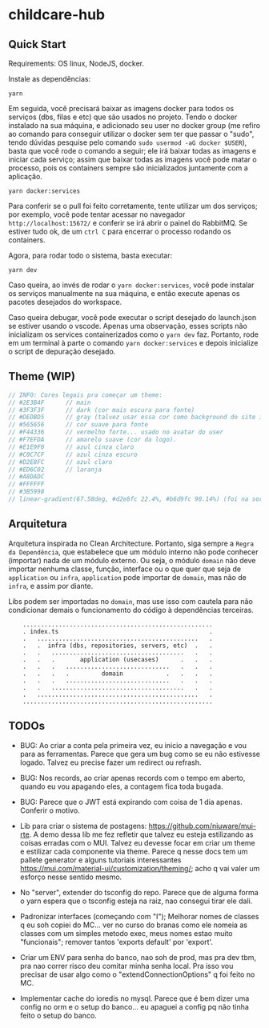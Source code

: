 # childcare-hub

## Quick Start

Requirements: OS linux, NodeJS, docker.

Instale as dependências:
```console
yarn
```

Em seguida, você precisará baixar as imagens docker para todos os serviços (dbs, filas e etc) que são usados no projeto. Tendo o docker instalado na sua máquina, e adicionado seu user no docker group (me refiro ao comando para conseguir utilizar o docker sem ter que passar o "sudo", tendo dúvidas pesquise pelo comando `sudo usermod -aG docker $USER`), basta que você rode o comando a seguir; ele irá baixar todas as imagens e iniciar cada serviço; assim que baixar todas as imagens você pode matar o processo, pois os containers sempre são inicializados juntamente com a aplicação.

```console
yarn docker:services
```

Para conferir se o pull foi feito corretamente, tente utilizar um dos serviços; por exemplo, você pode tentar acessar no navegador `http://localhost:15672/` e conferir se irá abrir o painel do RabbitMQ. Se estiver tudo ok, de um `ctrl C` para encerrar o processo rodando os containers.

Agora, para rodar todo o sistema, basta executar:

```console
yarn dev
```

Caso queira, ao invés de rodar o `yarn docker:services`, você pode instalar os serviços manualmente na sua máquina, e então execute apenas os pacotes desejados do workspace.

Caso queira debugar, você pode executar o script desejado do launch.json se estiver usando o vscode. Apenas uma observação, esses scripts não inicializam os services containerizados como o `yarn dev` faz. Portanto, rode em um terminal à parte o comando `yarn docker:services` e depois inicialize o script de depuração desejado.


## Theme (WIP)

``` js
// INFO: Cores legais pra começar um theme:
// #2E3B4F      // main
// #3F3F3F      // dark (cor mais escura para fonte)
// #DEDBD5      // gray (talvez usar essa cor como background do site inteiro??)
// #565656      // cor suave para fonte
// #F44336      // vermelho forte... usado no avatar do user
// #F7EFDA      // amarelo suave (cor da logo).
// #E1E9F0      // azul cinza claro
// #C0C7CF      // azul cinza escuro
// #D2E8FC      // azul claro
// #ED6C02      // laranja
// #A8DADC
// #FFFFFF
// #3B5998
// linear-gradient(67.58deg, #d2e8fc 22.4%, #b6d9fc 90.14%) (foi na sorte, mas achei até legal)
```

## Arquitetura

Arquitetura inspirada no Clean Architecture. Portanto, siga sempre a `Regra da Dependência`, que estabelece que um módulo interno não pode conhecer (importar) nada de um módulo externo. Ou seja, o módulo `domain` não deve importar nenhuma classe, função, interface ou o que quer que seja de `application` ou `infra`, `application` pode importar de `domain`, mas não de `infra`, e assim por diante.

Libs podem ser importadas no `domain`, mas use isso com cautela para não condicionar demais o funcionamento do código à dependências terceiras.

```
    .....................................................
    . index.ts                                          .
    .   .............................................   .
    .   .  infra (dbs, repositories, servers, etc)  .   .
    .   .   .....................................   .   .
    .   .   .       application (usecases)      .   .   .
    .   .   .   .............................   .   .   .
    .   .   .   .         domain            .   .   .   .
    .   .   .   .............................   .   .   .
    .   .   .....................................   .   .
    .   .............................................   .
    .....................................................
```

## TODOs

- BUG: Ao criar a conta pela primeira vez, eu inicio a navegação e vou para as ferramentas. Parece que gera um bug como se eu não estivesse logado. Talvez eu precise fazer um redirect ou refrash.
- BUG: Nos records, ao criar apenas records com o tempo em aberto, quando eu vou apagando eles, a contagem fica toda bugada.
- BUG: Parece que o JWT está expirando com coisa de 1 dia apenas. Conferir o motivo.

- Lib para criar o sistema de postagens: https://github.com/niuware/mui-rte. A demo dessa lib me fez refletir que talvez eu esteja estilizando as coisas erradas com o MUI. Talvez eu devesse focar em criar um theme e estilizar cada componente via theme. Parece q nesse docs tem um pallete generator e alguns tutoriais interessantes https://mui.com/material-ui/customization/theming/; acho q vai valer um esforço nesse sentido mesmo.
- No "server", extender do tsconfig do repo. Parece que de alguma forma o yarn espera que o tsconfig esteja na raiz, nao consegui tirar ele dali.
- Padronizar interfaces (começando com "I"); Melhorar nomes de classes q eu soh copiei do
MC... ver no curso do branas como ele nomeia as classes com um simples metodo exec, meus
nomes estao muito "funcionais"; remover tantos 'exports default' por 'export'.
- Criar um ENV para senha do banco, nao soh de prod, mas pra dev tbm, pra nao correr risco
deu comitar minha senha local. Pra isso vou precisar de usar algo como o "extendConnectionOptions" q foi feito no MC.
- Implementar cache do ioredis no mysql. Parece que é bem dizer uma config no orm e o setup do banco... eu apaguei a config pq não tinha feito o setup do banco.